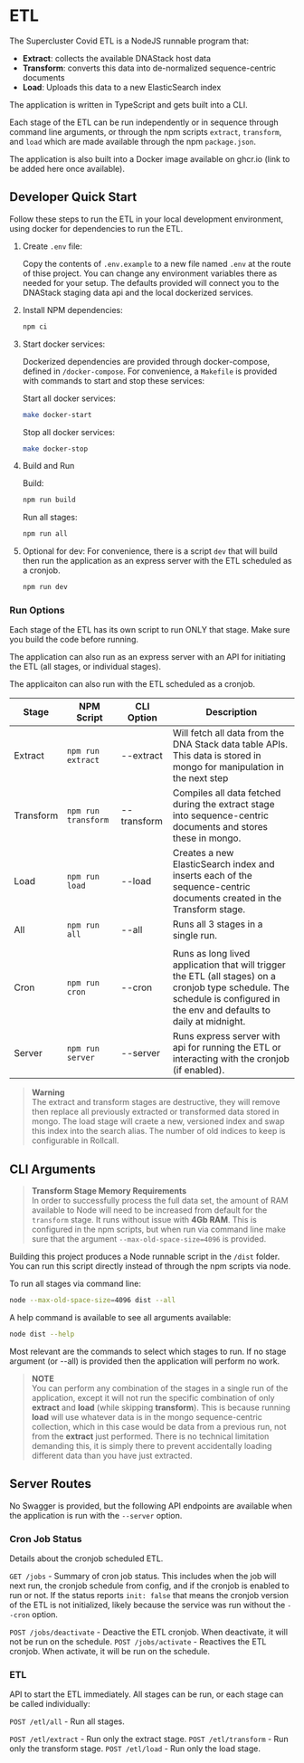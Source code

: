 # ETL

The Supercluster Covid ETL is a NodeJS runnable program that:

- **Extract**: collects the available DNAStack host data
- **Transform**: converts this data into de-normalized sequence-centric documents
- **Load**: Uploads this data to a new ElasticSearch index

The application is written in TypeScript and gets built into a CLI.

Each stage of the ETL can be run independently or in sequence through command line arguments, or through the npm scripts `extract`, `transform`, and `load` which are made available through the npm `package.json`.

The application is also built into a Docker image available on ghcr.io (link to be added here once available).

## Developer Quick Start

Follow these steps to run the ETL in your local development environment, using docker for dependencies to run the ETL.

1. Create `.env` file:

   Copy the contents of `.env.example` to a new file named `.env` at the route of thise project. You can change any environment variables there as needed for your setup. The defaults provided will connect you to the DNAStack staging data api and the local dockerized services.

1. Install NPM dependencies:

   ```bash
   npm ci
   ```

1. Start docker services:

   Dockerized dependencies are provided through docker-compose, defined in `/docker-compose`. For convenience, a `Makefile` is provided with commands to start and stop these services:

   Start all docker services:

   ```bash
   make docker-start
   ```

   Stop all docker services:

   ```bash
   make docker-stop
   ```

1. Build and Run

   Build:

   ```bash
   npm run build
   ```

   Run all stages:

   ```bash
   npm run all
   ```

1. Optional for dev:
   For convenience, there is a script `dev` that will build then run the application as an express server with the ETL scheduled as a cronjob.

   ```bash
   npm run dev
   ```

### Run Options

Each stage of the ETL has its own script to run ONLY that stage. Make sure you build the code before running.

The application can also run as an express server with an API for initiating the ETL (all stages, or individual stages).

The applicaiton can also run with the ETL scheduled as a cronjob.

| Stage     | NPM Script          | CLI Option  | Description                                                                                                                                                                |
| --------- | ------------------- | ----------- | -------------------------------------------------------------------------------------------------------------------------------------------------------------------------- |
| Extract   | `npm run extract`   | --extract   | Will fetch all data from the DNA Stack data table APIs. This data is stored in mongo for manipulation in the next step                                                     |
| Transform | `npm run transform` | --transform | Compiles all data fetched during the extract stage into sequence-centric documents and stores these in mongo.                                                              |
| Load      | `npm run load`      | --load      | Creates a new ElasticSearch index and inserts each of the sequence-centric documents created in the Transform stage.                                                       |
| All       | `npm run all`       | --all       | Runs all 3 stages in a single run.                                                                                                                                         |
|           |                     |             |                                                                                                                                                                            |
| Cron      | `npm run cron`      | --cron      | Runs as long lived application that will trigger the ETL (all stages) on a cronjob type schedule. The schedule is configured in the env and defaults to daily at midnight. |
| Server    | `npm run server`    | --server    | Runs express server with api for running the ETL or interacting with the cronjob (if enabled).                                                                             |

> **Warning**  
> The extract and transform stages are destructive, they will remove then replace all previously extracted or transformed data stored in mongo.
> The load stage will craete a new, versioned index and swap this index into the search alias. The number of old indices to keep is configurable in Rollcall.

## CLI Arguments

> **Transform Stage Memory Requirements**  
> In order to successfully process the full data set, the amount of RAM available to Node will need to be increased from default for the `transform` stage. It runs without issue with **4Gb RAM**. This is configured in the npm scripts, but when run via command line make sure that the argument `--max-old-space-size=4096` is provided.

Building this project produces a Node runnable script in the `/dist` folder. You can run this script directly instead of through the npm scripts via node.

To run all stages via command line:

```bash
node --max-old-space-size=4096 dist --all
```

A help command is available to see all arguments available:

```bash
node dist --help
```

Most relevant are the commands to select which stages to run. If no stage argument (or --all) is provided then the application will perform no work.

> **NOTE**  
> You can perform any combination of the stages in a single run of the application, except it will not run the specific combination of only **extract** and **load** (while skipping **transform**). This is because running **load** will use whatever data is in the mongo sequence-centric collection, which in this case would be data from a previous run, not from the **extract** just performed. There is no technical limitation demanding this, it is simply there to prevent accidentally loading different data than you have just extracted.

## Server Routes

No Swagger is provided, but the following API endpoints are available when the application is run with the `--server` option.

### Cron Job Status

Details about the cronjob scheduled ETL.

`GET /jobs` - Summary of cron job status. This includes when the job will next run, the cronjob schedule from config, and if the cronjob is enabled to run or not. If the status reports `init: false` that means the cronjob version of the ETL is not initialized, likely because the service was run without the `--cron` option.

`POST /jobs/deactivate` - Deactive the ETL cronjob. When deactivate, it will not be run on the schedule.
`POST /jobs/activate` - Reactives the ETL cronjob. When activate, it will be run on the schedule.

### ETL

API to start the ETL immediately. All stages can be run, or each stage can be called individually:

`POST /etl/all` - Run all stages.

`POST /etl/extract` - Run only the extract stage.
`POST /etl/transform` - Run only the transform stage.
`POST /etl/load` - Run only the load stage.
